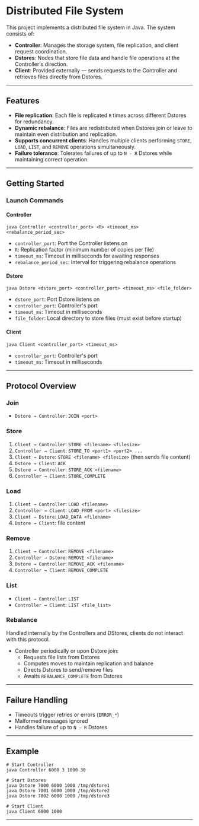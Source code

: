 # Distributed File System

This project implements a distributed file system in Java. The system consists of:

- **Controller**: Manages the storage system, file replication, and client request coordination.
- **Dstores**: Nodes that store file data and handle file operations at the Controller's direction.
- **Client**: Provided externally — sends requests to the Controller and retrieves files directly from Dstores.

---

## Features

- **File replication**: Each file is replicated `R` times across different Dstores for redundancy.
- **Dynamic rebalance**: Files are redistributed when Dstores join or leave to maintain even distribution and replication.
- **Supports concurrent clients**: Handles multiple clients performing `STORE`, `LOAD`, `LIST`, and `REMOVE` operations simultaneously.
- **Failure tolerance**: Tolerates failures of up to `N - R` Dstores while maintaining correct operation.

---

## Getting Started

### Launch Commands

#### Controller
```
java Controller <controller_port> <R> <timeout_ms> <rebalance_period_sec>
```
- `controller_port`: Port the Controller listens on
- `R`: Replication factor (minimum number of copies per file)
- `timeout_ms`: Timeout in milliseconds for awaiting responses
- `rebalance_period_sec`: Interval for triggering rebalance operations

#### Dstore
```
java Dstore <dstore_port> <controller_port> <timeout_ms> <file_folder>
```
- `dstore_port`: Port Dstore listens on
- `controller_port`: Controller's port
- `timeout_ms`: Timeout in milliseconds
- `file_folder`: Local directory to store files (must exist before startup)

#### Client
```
java Client <controller_port> <timeout_ms>
```
- `controller_port`: Controller's port
- `timeout_ms`: Timeout in milliseconds

---

## Protocol Overview

### Join
- `Dstore → Controller`: `JOIN <port>`

### Store
1. `Client → Controller`: `STORE <filename> <filesize>`
2. `Controller → Client`: `STORE_TO <port1> <port2> ...`
3. `Client → Dstore`: `STORE <filename> <filesize>` (then sends file content)
4. `Dstore → Client`: `ACK`
5. `Dstore → Controller`: `STORE_ACK <filename>`
6. `Controller → Client`: `STORE_COMPLETE`

### Load
1. `Client → Controller`: `LOAD <filename>`
2. `Controller → Client`: `LOAD_FROM <port> <filesize>`
3. `Client → Dstore`: `LOAD_DATA <filename>`
4. `Dstore → Client`: file content

### Remove
1. `Client → Controller`: `REMOVE <filename>`
2. `Controller → Dstore`: `REMOVE <filename>`
3. `Dstore → Controller`: `REMOVE_ACK <filename>`
4. `Controller → Client`: `REMOVE_COMPLETE`

### List
- `Client → Controller`: `LIST`
- `Controller → Client`: `LIST <file_list>`

### Rebalance
Handled internally by the Controllers and DStores, clients do not interact with this protocol.
- Controller periodically or upon Dstore join:
  - Requests file lists from Dstores
  - Computes moves to maintain replication and balance
  - Directs Dstores to send/remove files
  - Awaits `REBALANCE_COMPLETE` from Dstores

---

## Failure Handling

- Timeouts trigger retries or errors (`ERROR_*`)
- Malformed messages ignored 
- Handles failure of up to `N - R` Dstores

---

## Example

```
# Start Controller
java Controller 6000 3 1000 30

# Start Dstores
java Dstore 7000 6000 1000 /tmp/dstore1
java Dstore 7001 6000 1000 /tmp/dstore2
java Dstore 7002 6000 1000 /tmp/dstore3

# Start Client
java Client 6000 1000
```

---


